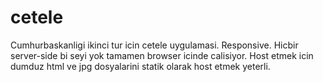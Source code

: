 # cetele

Cumhurbaskanligi ikinci tur icin cetele uygulamasi. Responsive. Hicbir server-side bi seyi yok tamamen browser icinde calisiyor.
Host etmek icin dumduz html ve jpg dosyalarini statik olarak host etmek yeterli.